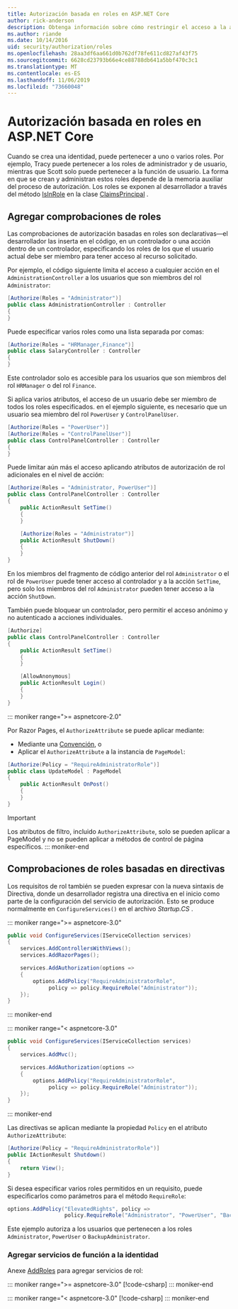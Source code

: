 ```yaml
---
title: Autorización basada en roles en ASP.NET Core
author: rick-anderson
description: Obtenga información sobre cómo restringir el acceso a la acción y el controlador ASP.NET Core pasando roles al atributo Authorize.
ms.author: riande
ms.date: 10/14/2016
uid: security/authorization/roles
ms.openlocfilehash: 28aa3df6aa661d0b762df78fe611cd827af43f75
ms.sourcegitcommit: 6628cd23793b66e4ce88788db641a5bbf470c3c1
ms.translationtype: MT
ms.contentlocale: es-ES
ms.lasthandoff: 11/06/2019
ms.locfileid: "73660048"
---
```

# <a name="role-based-authorization-in-aspnet-core"></a>Autorización basada en roles en ASP.NET Core

<a name="security-authorization-role-based"></a>

Cuando se crea una identidad, puede pertenecer a uno o varios roles. Por ejemplo, Tracy puede pertenecer a los roles de administrador y de usuario, mientras que Scott solo puede pertenecer a la función de usuario. La forma en que se crean y administran estos roles depende de la memoria auxiliar del proceso de autorización. Los roles se exponen al desarrollador a través del método [IsInRole](/dotnet/api/system.security.principal.genericprincipal.isinrole) en la clase [ClaimsPrincipal](/dotnet/api/system.security.claims.claimsprincipal) .

## <a name="adding-role-checks"></a>Agregar comprobaciones de roles

Las comprobaciones de autorización basadas en roles son declarativas&mdash;el desarrollador las inserta en el código, en un controlador o una acción dentro de un controlador, especificando los roles de los que el usuario actual debe ser miembro para tener acceso al recurso solicitado.

Por ejemplo, el código siguiente limita el acceso a cualquier acción en el `AdministrationController` a los usuarios que son miembros del rol `Administrator`:

```csharp
[Authorize(Roles = "Administrator")]
public class AdministrationController : Controller
{
}
```

Puede especificar varios roles como una lista separada por comas:

```csharp
[Authorize(Roles = "HRManager,Finance")]
public class SalaryController : Controller
{
}
```

Este controlador solo es accesible para los usuarios que son miembros del rol `HRManager` o del rol `Finance`.

Si aplica varios atributos, el acceso de un usuario debe ser miembro de todos los roles especificados. en el ejemplo siguiente, es necesario que un usuario sea miembro del rol `PowerUser` y `ControlPanelUser`.

```csharp
[Authorize(Roles = "PowerUser")]
[Authorize(Roles = "ControlPanelUser")]
public class ControlPanelController : Controller
{
}
```

Puede limitar aún más el acceso aplicando atributos de autorización de rol adicionales en el nivel de acción:

```csharp
[Authorize(Roles = "Administrator, PowerUser")]
public class ControlPanelController : Controller
{
    public ActionResult SetTime()
    {
    }

    [Authorize(Roles = "Administrator")]
    public ActionResult ShutDown()
    {
    }
}
```

En los miembros del fragmento de código anterior del rol `Administrator` o el rol de `PowerUser` puede tener acceso al controlador y a la acción `SetTime`, pero solo los miembros del rol `Administrator` pueden tener acceso a la acción `ShutDown`.

También puede bloquear un controlador, pero permitir el acceso anónimo y no autenticado a acciones individuales.

```csharp
[Authorize]
public class ControlPanelController : Controller
{
    public ActionResult SetTime()
    {
    }

    [AllowAnonymous]
    public ActionResult Login()
    {
    }
}
```

::: moniker range=">= aspnetcore-2.0"

Por Razor Pages, el `AuthorizeAttribute` se puede aplicar mediante:

* Mediante una [Convención](xref:razor-pages/razor-pages-conventions#page-model-action-conventions), o
* Aplicar el `AuthorizeAttribute` a la instancia de `PageModel`:

```csharp
[Authorize(Policy = "RequireAdministratorRole")]
public class UpdateModel : PageModel
{
    public ActionResult OnPost()
    {
    }
}
```

> [!IMPORTANT]
> Los atributos de filtro, incluido `AuthorizeAttribute`, solo se pueden aplicar a PageModel y no se pueden aplicar a métodos de control de página específicos.
::: moniker-end

<a name="security-authorization-role-policy"></a>

## <a name="policy-based-role-checks"></a>Comprobaciones de roles basadas en directivas

Los requisitos de rol también se pueden expresar con la nueva sintaxis de Directiva, donde un desarrollador registra una directiva en el inicio como parte de la configuración del servicio de autorización. Esto se produce normalmente en `ConfigureServices()` en el archivo *Startup.CS* .

::: moniker range=">= aspnetcore-3.0"
```csharp
public void ConfigureServices(IServiceCollection services)
{
    services.AddControllersWithViews();
    services.AddRazorPages();

    services.AddAuthorization(options =>
    {
        options.AddPolicy("RequireAdministratorRole",
             policy => policy.RequireRole("Administrator"));
    });
}
```
::: moniker-end

::: moniker range="< aspnetcore-3.0"
```csharp
public void ConfigureServices(IServiceCollection services)
{
    services.AddMvc();

    services.AddAuthorization(options =>
    {
        options.AddPolicy("RequireAdministratorRole",
             policy => policy.RequireRole("Administrator"));
    });
}
```
::: moniker-end

Las directivas se aplican mediante la propiedad `Policy` en el atributo `AuthorizeAttribute`:

```csharp
[Authorize(Policy = "RequireAdministratorRole")]
public IActionResult Shutdown()
{
    return View();
}
```

Si desea especificar varios roles permitidos en un requisito, puede especificarlos como parámetros para el método `RequireRole`:

```csharp
options.AddPolicy("ElevatedRights", policy =>
                  policy.RequireRole("Administrator", "PowerUser", "BackupAdministrator"));
```

Este ejemplo autoriza a los usuarios que pertenecen a los roles `Administrator`, `PowerUser` o `BackupAdministrator`.

### <a name="add-role-services-to-identity"></a>Agregar servicios de función a la identidad

Anexe [AddRoles](/dotnet/api/microsoft.aspnetcore.identity.identitybuilder.addroles#Microsoft_AspNetCore_Identity_IdentityBuilder_AddRoles__1) para agregar servicios de rol:

::: moniker range=">= aspnetcore-3.0"
[!code-csharp[](roles/samples/3_0/Startup.cs?name=snippet&highlight=7)]
::: moniker-end

::: moniker range="< aspnetcore-3.0"
[!code-csharp[](roles/samples/2_2/Startup.cs?name=snippet&highlight=7)]
::: moniker-end

